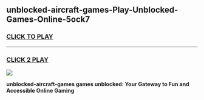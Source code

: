 
## unblocked-aircraft-games-Play-Unblocked-Games-Online-5ock7
<h3>
<a href="https://premium76.site?title=unblocked-aircraft-games&ref=25A">CLICK TO PLAY</a></h3>
<hr>

<h3>
<a href="https://premium76.site?title=unblocked-aircraft-games&ref=25A">CLICK 2 PLAY</a>
  
</h3>

<a href="https://premium76.site?title=unblocked-aircraft-games&ref=25A"><img src="https://clearcache.store/games.png"></a>


**unblocked-aircraft-games games unblocked: Your Gateway to Fun and Accessible Online Gaming**
